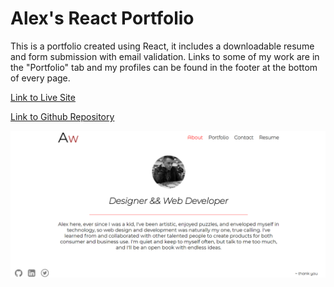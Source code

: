 # Alex's React Portfolio

This is a portfolio created using React, it includes a downloadable resume and form submission with email validation. Links to some of my work are in the "Portfolio" tab and my profiles can be found in the footer at the bottom of every page.

[Link to Live Site](https://safe-scrubland-73704.herokuapp.com/)

[Link to Github Repository](https://github.com/AlexWilsonNC/react-portfolio-aw)

![Screenshot](./src/assets/screenshot.png)